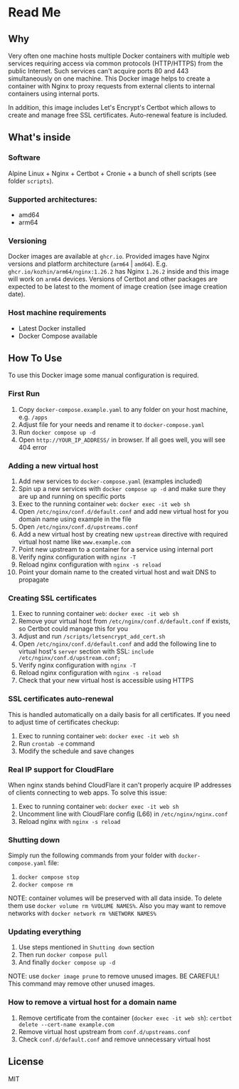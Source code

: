 
# Read Me

## Why

Very often one machine hosts multiple Docker containers with multiple web services requiring access via common protocols (HTTP/HTTPS) from the public Internet. Such services can't acquire ports 80 and 443 simultaneously on one machine. This Docker image helps to create a container with Nginx to proxy requests from external clients to internal containers using internal ports.

In addition, this image includes Let's Encrypt's Certbot which allows to create and manage free SSL certificates. Auto-renewal feature is included.

## What's inside

### Software

Alpine Linux + Nginx + Certbot + Cronie + a bunch of shell scripts (see folder `scripts`).

### Supported architectures:

- amd64
- arm64

### Versioning

Docker images are available at `ghcr.io`. Provided images have Nginx versions and platform architecture (`arm64` | `amd64`). E.g. `ghcr.io/kozhin/arm64/nginx:1.26.2` has Nginx `1.26.2` inside and this image will work on `arm64` devices. Versions of Certbot and other packages are expected to be latest to the moment of image creation (see image creation date).

### Host machine requirements

- Latest Docker installed
- Docker Compose available

## How To Use

To use this Docker image some manual configuration is required.

### First Run

1. Copy `docker-compose.example.yaml` to any folder on your host machine, e.g. `/apps`
2. Adjust file for your needs and rename it to `docker-compose.yaml`
3. Run `docker compose up -d`
4. Open `http://YOUR_IP_ADDRESS/` in browser. If all goes well, you will see 404 error

### Adding a new virtual host

1. Add new services to `docker-compose.yaml` (examples included)
2. Spin up a new services with `docker compose up -d` and make sure they are up and running on specific ports
3. Exec to the running container `web`: `docker exec -it web sh`
4. Open `/etc/nginx/conf.d/default.conf` and add new virtual host for you domain name using example in the file
5. Open `/etc/nginx/conf.d/upstreams.conf`
6. Add a new virtual host by creating new `upstream` directive with required virtual host name like `www.example.com`
7. Point new upstream to a container for a service using internal port
8. Verify nginx configuration with `nginx -T`
9. Reload nginx configuration with `nginx -s reload`
10. Point your domain name to the created virtual host and wait DNS to propagate

### Creating SSL certificates

1. Exec to running container `web`: `docker exec -it web sh`
2. Remove your virtual host from `/etc/nginx/conf.d/default.conf` if exists, so Certbot could manage this for you
3. Adjust and run `/scripts/letsencrypt_add_cert.sh`
4. Open `/etc/nginx/conf.d/default.conf` and add the following line to virtual host's `server` section with SSL: `include /etc/nginx/conf.d/upstream.conf;`
5. Verify nginx configuration with `nginx -T`
6. Reload nginx configuration with `nginx -s reload`
7. Check that your new virtual host is accessible using HTTPS

### SSL certificates auto-renewal

This is handled automatically on a daily basis for all certificates. If you need to adjust time of certificates checkup:

1. Exec to running container `web`: `docker exec -it web sh`
2. Run `crontab -e` command
3. Modify the schedule and save changes

### Real IP support for CloudFlare

When nginx stands behind CloudFlare it can't properly acquire IP addresses of clients connecting to web apps. To solve this issue:

1. Exec to running container `web`: `docker exec -it web sh`
2. Uncomment line with CloudFlare config (L66) in `/etc/nginx/nginx.conf`
3. Reload nginx with `nginx -s reload`

### Shutting down

Simply run the following commands from your folder with `docker-compose.yaml` file:

1. `docker compose stop`
2. `docker compose rm`

NOTE: container volumes will be preserved with all data inside. To delete them use `docker volume rm %VOLUME NAMES%`. Also you may want to remove networks with `docker network rm %NETWORK NAMES%`

### Updating everything

1. Use steps mentioned in `Shutting down` section
2. Then run `docker compose pull`
3. And finally `docker compose up -d`

NOTE: use `docker image prune` to remove unused images. BE CAREFUL! This command may remove other unused images.

### How to remove a virtual host for a domain name

1. Remove certificate from the container (`docker exec -it web sh`): `certbot delete --cert-name example.com`
2. Remove virtual host upstream from `conf.d/upstreams.conf`
2. Check `conf.d/default.conf` and remove unnecessary virtual host

## License

MIT
